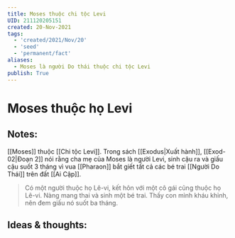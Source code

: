```yaml
---
title: Moses thuộc chi tộc Levi
UID: 211120205151
created: 20-Nov-2021
tags:
  - 'created/2021/Nov/20'
  - 'seed'
  - 'permanent/fact'
aliases:
  - Moses là người Do thái thuộc chi tộc Levi
publish: True
---
```

# Moses thuộc họ Levi

## Notes:
[[Moses]] thuộc [[Chi tộc Levi]]. Trong sách [[Exodus|Xuất hành]], [[Exod-02|Đoạn 2]] nói rằng cha mẹ của Moses là người Levi, sinh cậu ra và giấu cậu suốt 3 tháng vì vua [[Pharaon]] bắt giết tất cả các bé trai [[Người Do Thái]] trên đất [[Ai Cập]].

> Có một người thuộc họ Lê-vi, kết hôn với một cô gái cũng thuộc họ Lê-vi. 
> Nàng mang thai và sinh một bé trai. Thấy con mình kháu khỉnh, nên đem giấu nó suốt ba tháng. 

## Ideas & thoughts:



